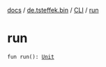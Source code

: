 [docs](../../index.md) / [de.tsteffek.bin](../index.md) / [CLI](index.md) / [run](./run.md)

# run

`fun run(): `[`Unit`](https://kotlinlang.org/api/latest/jvm/stdlib/kotlin/-unit/index.html)
